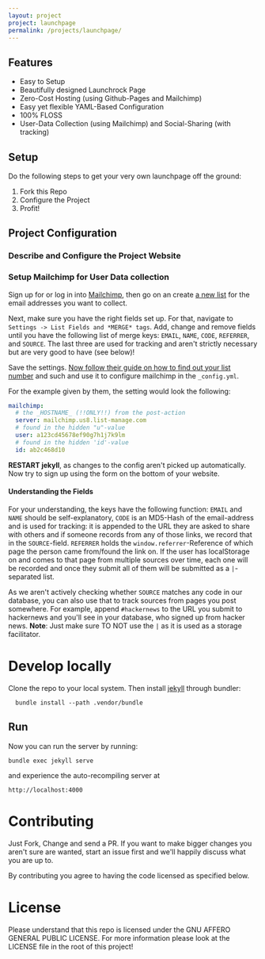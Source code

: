 ```yaml
---
layout: project
project: launchpage
permalink: /projects/launchpage/
---
```


## Features

 - Easy to Setup
 - Beautifully designed Launchrock Page
 - Zero-Cost Hosting (using Github-Pages and Mailchimp)
 - Easy yet flexible YAML-Based Configuration
 - 100% FLOSS
 - User-Data Collection (using Mailchimp) and Social-Sharing (with tracking)

## Setup

Do the following steps to get your very own launchpage off the ground:

1. Fork this Repo
2. Configure the Project
3. Profit!

## Project Configuration

### Describe and Configure the Project Website

### Setup Mailchimp for User Data collection

Sign up for or log in into [Mailchimp](https://login.mailchimp.com/), then go on an create [a new list](http://kb.mailchimp.com/lists/growth/create-a-new-list?) for the email addresses you want to collect.

Next, make sure you have the right fields set up. For that, navigate to `Settings -> List Fields and *MERGE* tags`. Add, change and remove fields until you have the following list of merge keys: `EMAIL`, `NAME`, `CODE`, `REFERRER`, and `SOURCE`. The last three are used for tracking and aren't strictly necessary but are very good to have (see below)!

Save the settings. [Now follow their guide on how to find out your list number](http://kb.mailchimp.com/lists/signup-forms/host-your-own-signup-forms) and such and use it to configure mailchimp in the `_config.yml`.

For the example given by them, the setting would look the following:

```yaml
mailchimp:
  # the _HOSTNAME_ (!!ONLY!!) from the post-action
  server: mailchimp.us8.list-manage.com
  # found in the hidden "u"-value
  user: a123cd45678ef90g7h1j7k9lm
  # found in the hidden 'id'-value
  id: ab2c468d10
```

**RESTART jekyll**, as changes to the config aren't picked up automatically. Now try to sign up using the form on the bottom of your website.


#### Understanding the Fields

For your understanding, the keys have the following function: `EMAIL` and `NAME` should be self-explanatory, `CODE` is an MD5-Hash of the email-address and is used for tracking: it is appended to the URL they are asked to share with others and if someone records from any of those links, we record that in the `SOURCE`-field. `REFERRER` holds the `window.referrer`-Reference of which page the person came from/found the link on. If the user has localStorage on and comes to that page from multiple sources over time, each one will be recorded and once they submit all of them will be submitted as a `|`-separated list.

As we aren't actively checking whether `SOURCE` matches any code in our database, you can also use that to track sources from pages you post somewhere. For example, append `#hackernews` to the URL you submit to hackernews and you'll see in your database, who signed up from hacker news. **Note**: Just make sure TO NOT use the `|` as it is used as a storage facilitator.


# Develop locally

Clone the repo to your local system. Then install [jekyll](http://jekyllrb.com) through bundler:

```
  bundle install --path .vendor/bundle
```

## Run

Now you can run the server by running:

```
bundle exec jekyll serve
```

and experience the auto-recompiling server at

`http://localhost:4000`

# Contributing

Just Fork, Change and send a PR. If you want to make bigger changes you aren't sure are wanted, start an issue first and we'll happily discuss what you are up to.

By contributing you agree to having the code licensed as specified below.

# License

Please understand that this repo is licensed under the GNU AFFERO GENERAL PUBLIC LICENSE. For more information please look at the LICENSE file in the root of this project!
